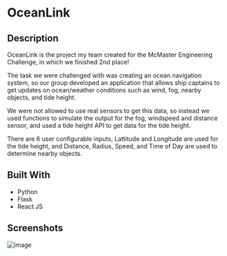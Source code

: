 # OceanLink

## Description

OceanLink is the project my team created for the McMaster Engineering Challenge, in which we finished 2nd place!

The task we were challenged with was creating an ocean navigation system, so our group developed an application that allows ship captains to get updates on 
ocean/weather conditions such as wind, fog, nearby objects, and tide height. 

We were not allowed to use real sensors to get this data, so instead we used functions to simulate the output for the fog, windspeed and distance sensor, and used 
a tide height API to get data for the tide height.

There are 6 user configurable inputs, Lattitude and Longitude are used for the tide height, and Distance, Radius, Speed, and Time of Day are used to determine nearby
objects.

## Built With
- Python 
- Flask
- React JS

## Screenshots
![image](https://user-images.githubusercontent.com/73492549/202381488-48ce78dd-0c8e-435f-82aa-3b6573b9ddd4.png)



